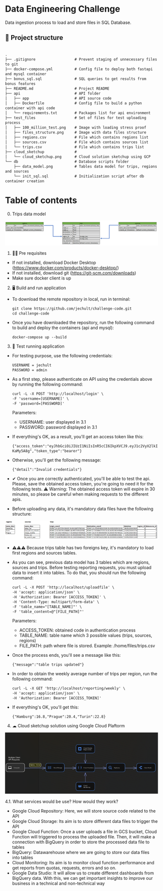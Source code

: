 # Data Engineering Challenge

Data ingestion process to load and store files in SQL Database.

## 📁 Project structure


```

.
├── .gitignore                  # Prevent staging of unnecessary files to git
├── docker-compose.yml          # Config file to deploy both fastapi and mysql container
├── bonus_sql.sql               # SQL queries to get results from bonus features
├── README.md                   # Project README
├── api                         # API folder
│   ├── app                     # API source code
│   ├── Dockerfile              # Config file to build a python container with api code
│   └── requirements.txt        # Packages list for api environment
├── test_files                  # Set of files for test uploading process
│   ├── 100_million_test.png    # Image with loading stress proof
│   ├── files_structure.png     # Image with data files structure
│   ├── regions.csv             # File which contains regions list
│   ├── sources.csv             # File which contains sources list
│   └── trips.csv               # File which contains trips list
├── cloud_sketchup              # 
│   └── cloud_sketchup.png      # Cloud solution sketchup using GCP
└── db                          # Database scripts folder
    ├── data_model.png          # Tables data model for trips, regions and sources
    └── init_sql.sql            # Initialization script after db container creation

```

# Table of contents

0. Trips data model

<img src="https://github.com/jechult/challenge-code/blob/429bc5790386e4b638049f6ae4a97e7693b6f78e/db/data_model.png" alt="Alt text" title="Trip data model">

1. 👩‍💻 Pre requisites

- If not installed, download Docker Desktop (https://www.docker.com/products/docker-desktop/)
- If not installed, download git (https://git-scm.com/downloads)
- Make sure docker client is up

2. 🖥 Build and run application

- To download the remote repository in local, run in terminal:

    ```shell
    git clone https://github.com/jechult/challenge-code.git
    cd challenge-code
    ```
- Once you have downloaded the repository, run the following command to build and deploy the containers (api and mysql):

    ```shell
    docker-compose up --build
    ```

3. 🧪 Test running application

- For testing purpose, use the following credentials:

    ```shell
    USERNAME = jechult
    PASSWORD = admin
    ```

- As a first step, please authenticate on API using the credentials above by running the following command:

    ```shell
    curl -L -X POST 'http://localhost/login' \
    -F 'username=[USERNAME]' \
    -F 'password=[PASSWORD]'
    ```

    Parameters:
    - USERNAME: user displayed in 3.1
    - PASSWORD: password displayed in 3.1

- If everything's OK, as a result, you'll get an access token like this:

    ```shell
    {"access_token":"eyJhbGciOiJIUzI1NiIsInR5cCI6IkpXVCJ9.eyJ1c2VyX2lkIjoiamVjaHVsdCIsImV4cCI6MTY1OTI4OTYxN30.8hAm4rYXXgk3MHxICzeL33luxKcR5Aeyf3-KaMy5A8g","token_type":"bearer"}
    ```

- Otherwise, you'll get the following message:

    ```shell
    {"detail":"Invalid credentials"}
    ```

- ✔ Once you are correctly authenticated, you'll be able to test the api. Please, save the obtained access token,
you're going to need it for the following tests. ⚠ Warning: The obtained access token will expire in 30 minutes, so please be
careful when making requests to the different apis.

- Before uploading any data, it's mandatory data files have the following structure:

<img src="https://github.com/jechult/challenge-code/blob/429bc5790386e4b638049f6ae4a97e7693b6f78e/test_files/files_structure.png" alt="Alt text" title="Test files structure">

- ⚠⚠⚠ Because trips table has two foreigns key, it's mandatory to load first regions and sources tables.

- As you can see, previous data model has 3 tables which are regions, sources and trips. Before testing reporting requests, you
must upload data to insert it into tables. To do that, you should run the following command:

    ```shell
    curl -L -X POST 'http://localhost/uploadfile' \
    -H 'accept: application/json' \
    -H 'Authorization: Bearer [ACCESS_TOKEN]' \
    -H 'Content-Type: multipart/form-data' \
    -F 'table_name="[TABLE_NAME]"' \
    -F 'table_content=@"[FILE_PATH]"'
    ```

    Parameters:
    - ACCESS_TOKEN: obtained code in authentication process
    - TABLE_NAME: table name which 3 possible values (trips, sources, regions)
    - FILE_PATH: path where file is stored. Example: /home/files/trips.csv

- Once the process ends, you'll see a message like this:

    ```shell
    {"message":"table trips updated"}
    ```

- In order to obtain the weekly average number of trips per region, run the following command:

    ```shell
    curl -L -X GET 'http://localhost/reporting/weekly' \
    -H 'accept: application/json' \
    -H 'Authorization: Bearer [ACCESS_TOKEN]'
    ```

- If everything's OK, you'll get this:

    ```shell
    {"Hamburg":16.8,"Prague":20.4,"Turin":22.8}
    ```

4. ☁ Cloud sketchup solution using Google Cloud Plaftorm

<img src="https://github.com/jechult/challenge-code/blob/429bc5790386e4b638049f6ae4a97e7693b6f78e/cloud_sketchup/sketchup.png" alt="Alt text" title="GCP Solution">

4.1. What services would be use? How would they work?

- Google Cloud Repository: Here, we will store source code related to the API
- Google Cloud Storage: Its aim is to store different data files to trigger the API
- Google Cloud Function: Once a user uploads a file in GCS bucket, Cloud Function will triggered to process the uploaded file. Then, it will make a connection with BigQuery in order to store the processed data file to tables
- BigQuery: Datawarehouse where we are going to store our data files into tables
- Cloud Monitoring: Its aim is to monitor cloud function performance and get reports from quotas, requests, errors and so on.
- Google Data Studio: It will allow us to create different dashboards from BigQuery data. With this, we can get important insights to
improve our business in a technical and non-technical way